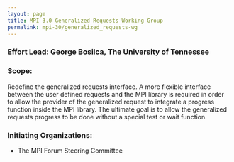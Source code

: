 ```yaml
---
layout: page
title: MPI 3.0 Generalized Requests Working Group
permalink: mpi-30/generalized_requests-wg
---
```

### Effort Lead: George Bosilca, The University of Tennessee

### Scope:

Redefine the generalized requests interface. A more flexible interface between the user defined requests and the MPI library is required in order to allow the provider of the generalized request to integrate a progress function inside the MPI library. The ultimate goal is to allow the generalized requests progress to be done without a special test or wait function.

### Initiating Organizations:

*   The MPI Forum Steering Committee